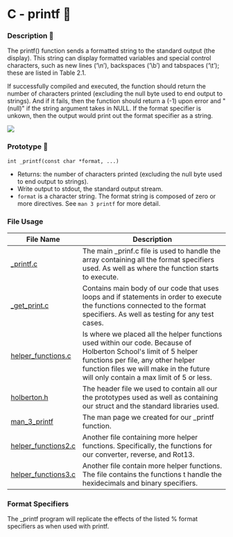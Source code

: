# C - printf :page_facing_up:

### Description :memo:
The printf() function sends a formatted string to the standard output (the display). This string can display formatted variables and special control characters, such as new lines (‘\n’), backspaces (‘\b’) and tabspaces (‘\t’); these are listed in Table 2.1.

If successfully compiled and executed, the function should return the number of characters printed (excluding the null byte used to end output to strings). And if it fails, then the function should return a (-1) upon error and "(null)" if the string argument takes in NULL. If the format specifier is unkown, then the output would print out the format specifier as a string.

<img src="(https://github.com/mnlazs/holbertonschool-printf/blob/master/Images/image1.png)">

### Prototype :wrench:
`int _printf(const char *format, ...)`

- Returns: the number of characters printed (excluding the null byte used to end output to strings).
- Write output to stdout, the standard output stream.
- `format` is a character string. The format string is composed of zero or more directives. See `man 3 printf` for more detail.
### File Usage
File Name | Description
--- | ---
[_printf.c](https://github.com/tassavarat/printf/blob/master/_printf.c) | The main _prinf.c file is used to handle the array containing all the format specifiers used. As well as where the function starts to execute.
[_get_print.c](https://github.com/tassavarat/printf/blob/master/get_print.c) | Contains main body of our code that uses loops and if statements in order to execute the functions connected to the format specifiers. As well as testing for any test cases.
[helper_functions.c](https://github.com/tassavarat/printf/blob/master/helper_functions.c) | Is where we placed all the helper functions used within our code. Because of Holberton School's limit of 5 helper functions per file, any other helper function files we will make in the future will only contain a max limit of 5 or less.
[holberton.h](https://github.com/tassavarat/printf/blob/master/holberton.h) | The header file we used to contain all our the prototypes used as well as containing our struct and the standard libraries used.
[man_3_printf](https://github.com/tassavarat/printf/blob/master/man_3_printf) | The man page we created for our _printf function.
[helper_functions2.c](https://github.com/tassavarat/printf/blob/master/helper_functions2.c) | Another file containing more helper functions. Specifically, the functions for our converter, reverse, and Rot13.
[helper_functions3.c](https://github.com/tassavarat/printf/blob/master/helper_functions3.c) | Another file contain more helper functions. The file contains the functions t handle the hexidecimals and binary specifiers.
### Format Specifiers
The _printf program will replicate the effects of the listed % format specifiers as when used with printf.
